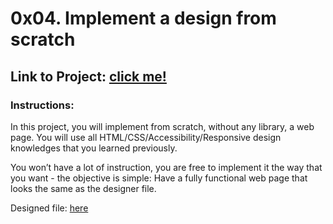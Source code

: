 # 0x04. Implement a design from scratch
## Link to Project: [click me!](https://intranet.hbtn.io/projects/1685)

### Instructions:
In this project, you will implement from scratch, without any library, a web page. You will use all HTML/CSS/Accessibility/Responsive design knowledges that you learned previously.

You won’t have a lot of instruction, you are free to implement it the way that you want - the objective is simple: Have a fully functional web page that looks the same as the designer file.

Designed file: [here](https://intranet-projects-files.s3.amazonaws.com/holbertonschool-webstack/622/Archive.zip)